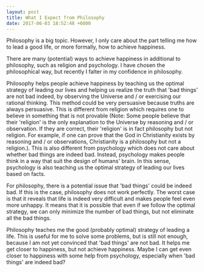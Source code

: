 ```yaml
---
layout: post
title: What I Expect from Philosophy
date: 2017-06-03 18:52:48 +0800
---
```


Philosophy is a big topic. However, I only care about the part telling me how to lead a good life, or more formally, how to achieve happiness.

There are many (potential) ways to achieve happiness in additional to philosophy, such as religion and psychology. I have chosen the philosophical way, but recently I falter in my confidence in philosophy.

Philosophy helps people achieve happiness by teaching us the optimal strategy of leading our lives and helping us realize the truth that 'bad things' are not bad indeed, by observing the Universe and / or exercising our rational thinking. This method could be very persuasive because truths are always persuasive. This is different from religion which requires one to believe in something that is not provable (Note: Some people believe that their 'religion' is the only explanation to the Universe by reasoning and / or observation. If they are correct, their 'religion' is in fact philosophy but not religion. For example, if one can prove that the God in Christianity exists by reasoning and / or observations, Christianity is a philosophy but not a religion.). This is also different from psychology which does not care about whether bad things are indeed bad. Instead, psychology makes people think in a way that suit the design of humans' brain. In this sense, psychology is also teaching us the optimal strategy of leading our lives based on facts.

For philosophy, there is a potential issue that 'bad things' could be indeed bad. If this is the case, philosophy does not work perfectly. The worst case is that it reveals that life is indeed very difficult and makes people feel even more unhappy. It means that it is possible that even if we follow the optimal strategy, we can only minimize the number of bad things, but not eliminate all the bad things.

Philosophy teaches me the good (probably optimal) strategy of leading a life. This is useful for me to solve some problems, but is still not enough, because I am not yet convinced that 'bad things' are not bad. It helps me get closer to happiness, but not achieve happiness. Maybe I can get even closer to happiness with some help from psychology, especially when 'bad things' are indeed bad?

